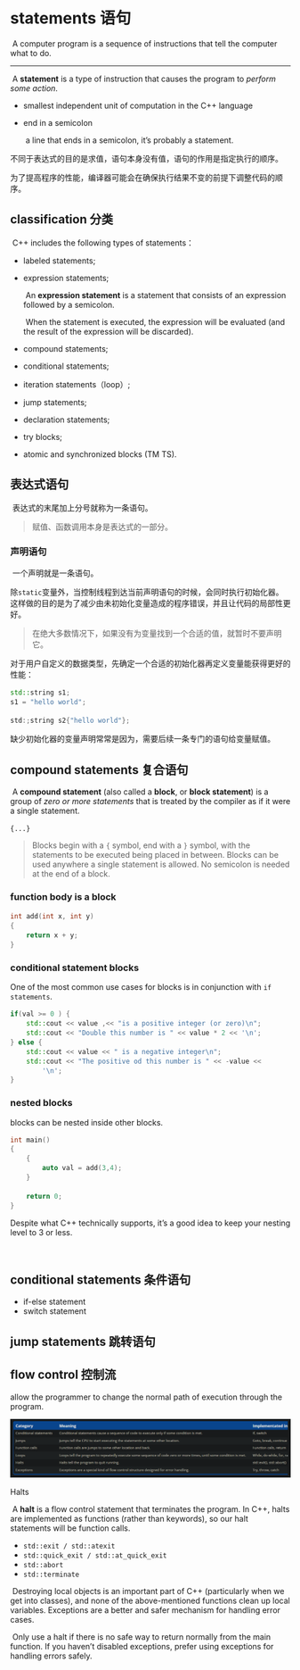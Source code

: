 # statements 语句

​		A computer program is a sequence of instructions that tell the computer what to do.

---

​		A **statement** is a type of instruction that causes the program to *perform some action*.

- smallest independent unit of computation in the C++ language

- end in a semicolon

  ​	a line that ends in a semicolon, it’s probably a statement.

​		不同于表达式的目的是求值，语句本身没有值，语句的作用是指定执行的顺序。

​		为了提高程序的性能，编译器可能会在确保执行结果不变的前提下调整代码的顺序。



## classification 分类

​		C++ includes the following types of statements：

- labeled statements;

- expression statements;

  ​	An **expression statement** is a statement that consists of an expression followed by a semicolon.

  ​	When the statement is executed, the expression will be evaluated (and the result of the expression will be discarded).

- compound statements;

- conditional statements;

- iteration statements（loop）;

- jump statements;

- declaration statements;

- try blocks;

- atomic and synchronized blocks (TM TS).



## 表达式语句

​		表达式的末尾加上分号就称为一条语句。

> 赋值、函数调用本身是表达式的一部分。

### 声明语句

​		一个声明就是一条语句。

​		除`static`变量外，当控制线程到达当前声明语句的时候，会同时执行初始化器。这样做的目的是为了减少由未初始化变量造成的程序错误，并且让代码的局部性更好。

> 在绝大多数情况下，如果没有为变量找到一个合适的值，就暂时不要声明它。

​		对于用户自定义的数据类型，先确定一个合适的初始化器再定义变量能获得更好的性能：

```c++
std::string s1;
s1 = "hello world";

std:;string s2{"hello world"};
```

​		缺少初始化器的变量声明常常是因为，需要后续一条专门的语句给变量赋值。



## compound statements 复合语句

​		A **compound statement** (also called a **block**, or **block statement**) is a group of *zero or more statements* that is treated by the compiler as if it were a single statement.

`{...}`

> Blocks begin with a `{` symbol, end with a `}` symbol, with the statements to be executed being placed in between. Blocks can be used anywhere a single statement is allowed. No semicolon is needed at the end of a block.

### function body is a block

```c++
int add(int x, int y)
{
    return x + y;
}
```

### conditional statement blocks

One of the most common use cases for blocks is in conjunction with `if statements`.

```c++
if(val >= 0 ) {
    std::cout << value ,<< "is a positive integer (or zero)\n";
    std::cout << "Double this number is " << value * 2 << '\n';
} else {
    std::cout << value << " is a negative integer\n";
    std::cout << "The positive od this number is " << -value << 
        '\n';
}
```

### nested blocks

blocks can be nested inside other blocks.

```c++
int main()
{
    {
        auto val = add(3,4);
    }
    
    return 0;
}
```

Despite what C++ technically supports, it’s a good idea to keep your nesting level to 3 or less. 

​	

## conditional statements 条件语句

- if-else statement
- switch statement



## jump statements 跳转语句





## **flow control** 控制流

 allow the programmer to change the normal path of execution through the program.

![image-20220526112139550](https://raw.githubusercontent.com/Mocearan/picgo-server/main/image-20220526112139550.png)



Halts

​		A **halt** is a flow control statement that terminates the program. In C++, halts are implemented as functions (rather than keywords), so our halt statements will be function calls.

- `std::exit / std::atexit`
- `std::quick_exit / std::at_quick_exit`
- `std::abort`
- `std::terminate`

​		Destroying local objects is an important part of C++ (particularly when we get into classes), and none of the above-mentioned functions clean up local variables. Exceptions are a better and safer mechanism for handling error cases.

​		Only use a halt if there is no safe way to return normally from the main function. If you haven’t disabled exceptions, prefer using exceptions for handling errors safely.





















































































